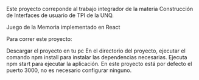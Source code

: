 Este proyecto correponde al trabajo integrador de la materia Construcción de Interfaces de usuario de TPI de la UNQ.

Juego de la Memoria implementado en React

Para correr este proyecto:

Descargar el proyecto en tu pc
En el directorio del proyecto, ejecutar el comando npm install para instalar las dependencias necesarias.
Ejecuta npm start para ejecutar la aplicación.
En este proyecto está por defecto el puerto 3000, no es necesario configurar ninguno. 